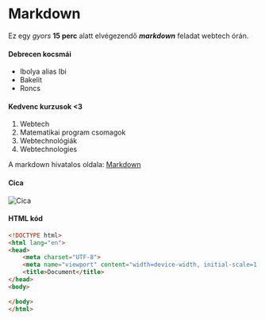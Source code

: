 Markdown
=========
Ez egy *gyors* **15 perc** alatt elvégezendő ***markdown*** feladat webtech órán.

#### Debrecen kocsmái
* Ibolya alias Ibi
* Bakelit
* Roncs
  
#### Kedvenc kurzusok <3
1. Webtech
2. Matematikai program csomagok
3. Webtechnológiák
4. Webtechnologies
   
A markdown hivatalos oldala: [Markdown](https://markdownguide.org/ "Markdown")

#### Cica
![Cica](https://placecats.com/bella/300/200 "Cica")

#### HTML kód
```html
<!DOCTYPE html>
<html lang="en">
<head>
    <meta charset="UTF-8">
    <meta name="viewport" content="width=device-width, initial-scale=1.0">
    <title>Document</title>
</head>
<body>
    
</body>
</html>
```